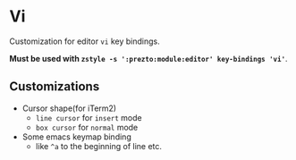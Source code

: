Vi
======

Customization for editor `vi` key bindings.

**Must be used with `zstyle -s ':prezto:module:editor' key-bindings 'vi'`**.

Customizations
------

- Cursor shape(for iTerm2)
  - `line cursor` for `insert` mode
  - `box cursor` for `normal` mode
- Some emacs keymap binding
  - like `^a` to the beginning of line etc.
